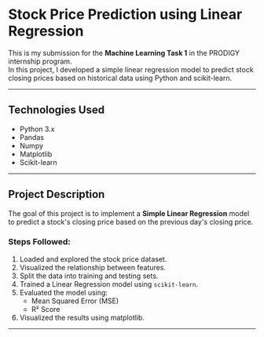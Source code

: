 # Stock Price Prediction using Linear Regression

This is my submission for the **Machine Learning Task 1** in the PRODIGY internship program.  
In this project, I developed a simple linear regression model to predict stock closing prices based on historical data using Python and scikit-learn.

---

## Technologies Used

- Python 3.x
- Pandas
- Numpy
- Matplotlib
- Scikit-learn

---

## Project Description

The goal of this project is to implement a **Simple Linear Regression** model to predict a stock's closing price based on the previous day's closing price.

### Steps Followed:
1. Loaded and explored the stock price dataset.
2. Visualized the relationship between features.
3. Split the data into training and testing sets.
4. Trained a Linear Regression model using `scikit-learn`.
5. Evaluated the model using:
   - Mean Squared Error (MSE)
   - R² Score
6. Visualized the results using matplotlib.

---
